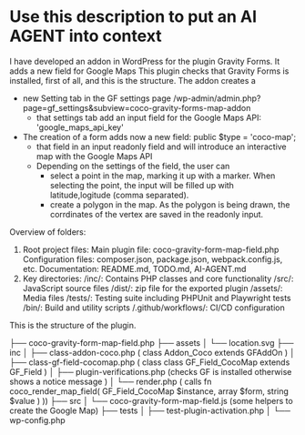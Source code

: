 # Use this description to put an AI AGENT into context

I have developed an addon in WordPress for the plugin Gravity Forms. It adds a new field for Google Maps
This plugin checks that Gravity Forms is installed, first of all, and this is the structure.
The addon creates a 
- new Setting tab in the GF settings page /wp-admin/admin.php?page=gf_settings&subview=coco-gravity-forms-map-addon
	- that settings tab add an input field for the Google Maps API: 'google_maps_api_key'
- The creation of a form adds now a new field: public $type = 'coco-map';
	- that field in an input readonly field and will introduce an interactive map with the Google Maps API
	- Depending on the settings of the field, the user can
		- select a point in the map, marking it up with a marker. When selecting the point,
	the input will be filled up with latitude,logitude (comma separated).
		- create a polygon in the map. As the polygon is being drawn, the corrdinates of the vertex are saved in the readonly input.

Overview of folders:
1. Root project files:
	 Main plugin file: coco-gravity-form-map-field.php
	 Configuration files: composer.json, package.json, webpack.config.js, etc.
	 Documentation: README.md, TODO.md, AI-AGENT.md
2. Key directories:
	 /inc/: Contains PHP classes and core functionality
	 /src/: JavaScript source files
	 /dist/: zip file for the exported plugin
	 /assets/: Media files
	 /tests/: Testing suite including PHPUnit and Playwright tests
	 /bin/: Build and utility scripts
	 /.github/workflows/: CI/CD configuration

This is the structure of the plugin.

├── coco-gravity-form-map-field.php
├── assets
│   └── location.svg
├── inc
│   ├── class-addon-coco.php  ( class Addon_Coco extends GFAddOn )
│   ├── class-gf-field-cocomap.php ( class class GF_Field_CocoMap extends GF_Field )
│   ├── plugin-verifications.php (checks GF is installed otherwise shows a notice message )
│   └── render.php ( calls fn coco_render_map_field( GF_Field_CocoMap $instance, array $form, string $value ) ))
├── src
│   └── coco-gravity-form-map-field.js (some helpers to create the Google Map)
├── tests
│   ├── test-plugin-activation.php
│   └── wp-config.php
